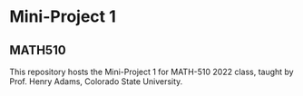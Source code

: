 # Mini-Project 1
## MATH510

This repository hosts the Mini-Project 1 for MATH-510 2022 class, taught by Prof. Henry Adams, Colorado State University.
